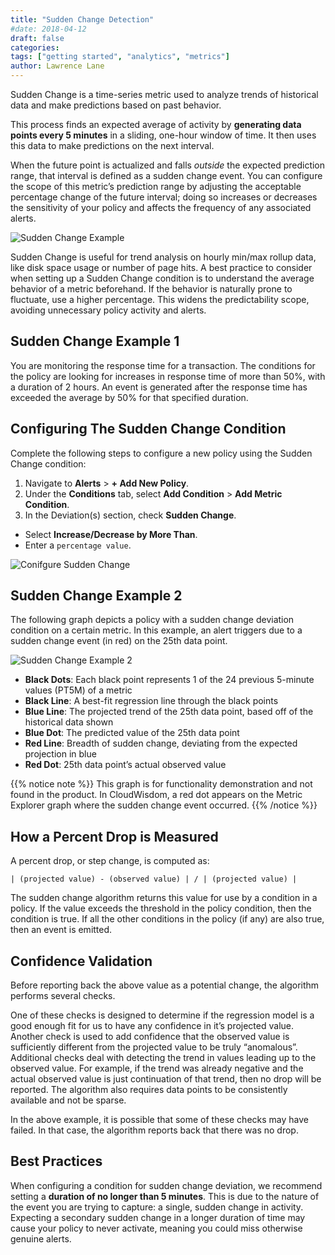 ```yaml
---
title: "Sudden Change Detection"
#date: 2018-04-12
draft: false
categories:
tags: ["getting started", "analytics", "metrics"]
author: Lawrence Lane
---
```

Sudden Change is a time-series metric used to analyze trends of historical data and make predictions based on past behavior.

 This process finds an expected average of activity by **generating data points every 5 minutes** in a sliding, one-hour window of time. It then uses this data to make predictions on the next interval.

When the future point is actualized and falls _outside_ the expected prediction range, that interval is defined as a sudden change event. You can configure the scope of this metric’s prediction range by adjusting the acceptable percentage change of the future interval; doing so increases or decreases the sensitivity of your policy and affects the frequency of any associated alerts.

![Sudden Change Example](/images/sudden-change-detection/sudden-change-example.png)

Sudden Change is useful for trend analysis on hourly min/max rollup data, like disk space usage or number of page hits. A best practice to consider when setting up a Sudden Change condition is to understand the average behavior of a metric beforehand. If the behavior is naturally prone to fluctuate, use a higher percentage. This widens the predictability scope, avoiding unnecessary policy activity and alerts.

## Sudden Change Example 1

You are monitoring the response time for a transaction. The conditions for the policy are looking for increases in response time of more than 50%, with a duration of 2 hours. An event is generated after the response time has exceeded the average by 50% for that specified duration.

## Configuring The Sudden Change Condition
Complete the following steps to configure a new policy using the Sudden Change condition:

1. Navigate to **Alerts** > **+ Add New Policy**.
2. Under the **Conditions** tab, select **Add Condition** > **Add Metric Condition**.
3. In the Deviation(s) section, check **Sudden Change**.
 - Select **Increase/Decrease by More Than**.
 - Enter a `percentage value`.

![Conifgure Sudden Change](/images/sudden-change-detection/conifgure-sudden-change.png)

## Sudden Change Example 2

The following graph depicts a policy with a sudden change deviation condition on a certain metric. In this example, an alert triggers due to a sudden change event (in red) on the 25th data point.

![Sudden Change Example 2](/images/sudden-change-detection/sudden-change-example-2.png)

- **Black Dots**: Each black point represents 1 of the 24 previous 5-minute values (PT5M) of a metric
- **Black Line**: A best-fit regression line through the black points
- **Blue Line**: The projected trend of the 25th data point, based off of the historical data shown
- **Blue Dot**: The predicted value of the 25th data point
- **Red Line**: Breadth of sudden change, deviating from the expected projection in blue
- **Red Dot**: 25th data point’s actual observed value

{{% notice note %}}
This graph is for functionality demonstration and not found in the product. In CloudWisdom, a red dot appears on the Metric Explorer graph where the sudden change event occurred.
{{% /notice %}}

## How a Percent Drop is Measured
A percent drop, or step change, is computed as:

``| (projected value) - (observed value) | / | (projected value) |``

The sudden change algorithm returns this value for use by a condition in a policy. If the value exceeds the threshold in the policy condition, then the condition is true. If all the other conditions in the policy (if any) are also true, then an event is emitted.

## Confidence Validation

Before reporting back the above value as a potential change, the algorithm performs several checks.

One of these checks is designed to determine if the regression model is a good enough fit for us to have any confidence in it’s projected value. Another check is used to add confidence that the observed value is sufficiently different from the projected value to be truly “anomalous”. Additional checks deal with detecting the trend in values leading up to the observed value. For example, if the trend was already negative and the actual observed value is just continuation of that trend, then no drop will be reported. The algorithm also requires data points to be consistently available and not be sparse.

In the above example, it is possible that some of these checks may have failed. In that case, the algorithm reports back that there was no drop.

## Best Practices
When configuring a condition for sudden change deviation, we recommend setting a **duration of no longer than 5 minutes**. This is due to the nature of the event you are trying to capture: a single, sudden change in activity. Expecting a secondary sudden change in a longer duration of time may cause your policy to never activate, meaning you could miss otherwise genuine alerts.

